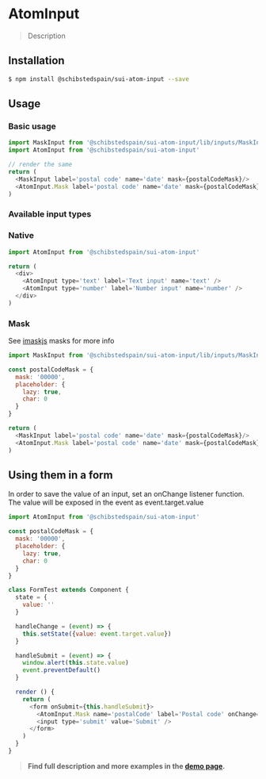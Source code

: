 # AtomInput

> Description

<!-- ![](./assets/preview.png) -->

## Installation

```sh
$ npm install @schibstedspain/sui-atom-input --save
```

## Usage

### Basic usage
```js
import MaskInput from '@schibstedspain/sui-atom-input/lib/inputs/MaskInput'
import AtomInput from '@schibstedspain/sui-atom-input'

// render the same
return (
  <MaskInput label='postal code' name='date' mask={postalCodeMask}/>
  <AtomInput.Mask label='postal code' name='date' mask={postalCodeMask}/>
)
```

### Available input types

### Native
```js
import AtomInput from '@schibstedspain/sui-atom-input'

return (
  <div>
    <AtomInput type='text' label='Text input' name='text' />
    <AtomInput type='number' label='Number input' name='number' />
  </div>
)
```

### Mask
See [imaskjs](https://unmanner.github.io/imaskjs/guide.html#common) masks for more info

```js
import MaskInput from '@schibstedspain/sui-atom-input/lib/inputs/MaskInput'

const postalCodeMask = {
  mask: '00000',
  placeholder: {
    lazy: true,
    char: 0
  }
}

return (
  <MaskInput label='postal code' name='date' mask={postalCodeMask}/>
  <AtomInput.Mask label='postal code' name='date' mask={postalCodeMask}/>
)
```


## Using them in a form
In order to save the value of an input, set an onChange listener function. The value will be exposed
in the event as event.target.value

```js
import AtomInput from '@schibstedspain/sui-atom-input'

const postalCodeMask = {
  mask: '00000',
  placeholder: {
    lazy: true,
    char: 0
  }
}

class FormTest extends Component {
  state = {
    value: ''
  }

  handleChange = (event) => {
    this.setState({value: event.target.value})
  }

  handleSubmit = (event) => {
    window.alert(this.state.value)
    event.preventDefault()
  }

  render () {
    return (
      <form onSubmit={this.handleSubmit}>
        <AtomInput.Mask name='postalCode' label='Postal code' onChange={this.handleChange} />
        <input type='submit' value='Submit' />
      </form>
    )
  }
}
```

> **Find full description and more examples in the [demo page](#).**
